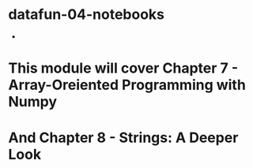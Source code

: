 # datafun-04-notebooks
-
# This module will cover Chapter 7 - Array-Oreiented Programming with Numpy

# And Chapter 8 - Strings: A Deeper Look 